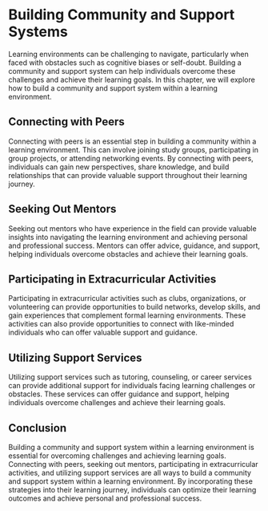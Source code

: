 Building Community and Support Systems
===================================================================================

Learning environments can be challenging to navigate, particularly when faced with obstacles such as cognitive biases or self-doubt. Building a community and support system can help individuals overcome these challenges and achieve their learning goals. In this chapter, we will explore how to build a community and support system within a learning environment.

Connecting with Peers
---------------------

Connecting with peers is an essential step in building a community within a learning environment. This can involve joining study groups, participating in group projects, or attending networking events. By connecting with peers, individuals can gain new perspectives, share knowledge, and build relationships that can provide valuable support throughout their learning journey.

Seeking Out Mentors
-------------------

Seeking out mentors who have experience in the field can provide valuable insights into navigating the learning environment and achieving personal and professional success. Mentors can offer advice, guidance, and support, helping individuals overcome obstacles and achieve their learning goals.

Participating in Extracurricular Activities
-------------------------------------------

Participating in extracurricular activities such as clubs, organizations, or volunteering can provide opportunities to build networks, develop skills, and gain experiences that complement formal learning environments. These activities can also provide opportunities to connect with like-minded individuals who can offer valuable support and guidance.

Utilizing Support Services
--------------------------

Utilizing support services such as tutoring, counseling, or career services can provide additional support for individuals facing learning challenges or obstacles. These services can offer guidance and support, helping individuals overcome challenges and achieve their learning goals.

Conclusion
----------

Building a community and support system within a learning environment is essential for overcoming challenges and achieving learning goals. Connecting with peers, seeking out mentors, participating in extracurricular activities, and utilizing support services are all ways to build a community and support system within a learning environment. By incorporating these strategies into their learning journey, individuals can optimize their learning outcomes and achieve personal and professional success.


